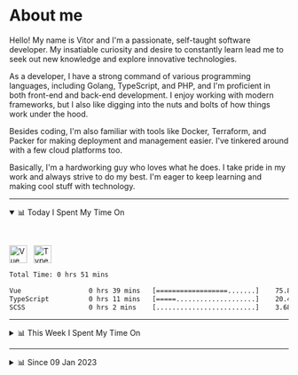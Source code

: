 # About me

Hello! My name is Vitor and I'm a passionate, self-taught software developer. My insatiable curiosity and desire to constantly learn lead me to seek out new knowledge and explore innovative technologies.

As a developer, I have a strong command of various programming languages, including Golang, TypeScript, and PHP, and I'm proficient in both front-end and back-end development. I enjoy working with modern frameworks, but I also like digging into the nuts and bolts of how things work under the hood.

Besides coding, I'm also familiar with tools like Docker, Terraform, and Packer for making deployment and management easier. I've tinkered around with a few cloud platforms too.

Basically, I'm a hardworking guy who loves what he does. I take pride in my work and always strive to do my best. I'm eager to keep learning and making cool stuff with technology.

---

<!-- ## 📊 Today I Spent My Time On -->

<details open>
<summary>📊 Today I Spent My Time On</summary>

&nbsp;

<!--DEVTIMER:TODAY:START-->
<img align="center" width="32px" src="https://cdn.simpleicons.org/vuedotjs/4FC08D" alt="Vue" />&nbsp;&nbsp;&nbsp;<img align="center" width="32px" src="https://cdn.simpleicons.org/typescript/3178C6" alt="TypeScript" />&nbsp;&nbsp;&nbsp;

```txt
Total Time: 0 hrs 51 mins

Vue                 0 hrs 39 mins   [==================.......]    75.83 %
TypeScript          0 hrs 11 mins   [=====....................]    20.49 %
SCSS                0 hrs 2 mins    [.........................]    3.68 %
```

<!--DEVTIMER:TODAY:END-->

</details>

---
<details>
<summary>📊 This Week I Spent My Time On</summary>

&nbsp;

<!--DEVTIMER:WEEK:START-->
<img align="center" width="32px" src="https://cdn.simpleicons.org/carrd/fff" alt="JSON" />&nbsp;&nbsp;&nbsp;<img align="center" width="32px" src="https://cdn.simpleicons.org/vuedotjs/4FC08D" alt="Vue" />&nbsp;&nbsp;&nbsp;<img align="center" width="32px" src="https://cdn.simpleicons.org/typescript/3178C6" alt="TypeScript" />&nbsp;&nbsp;&nbsp;<img align="center" width="32px" src="https://cdn.simpleicons.org/python/3776AB" alt="Python" />&nbsp;&nbsp;&nbsp;

```txt
Total Time: 11 hrs 53 mins

JSON                4 hrs 35 mins   [=========................]    38.49 %
Vue                 4 hrs 17 mins   [========.................]    35.97 %
TypeScript          2 hrs 48 mins   [=====....................]    23.59 %
Python              0 hrs 10 mins   [.........................]    1.33 %
SCSS                0 hrs 2 mins    [.........................]    0.26 %
```

<!--DEVTIMER:WEEK:END-->
</details>

---


<details>
<summary>📊 Since 09 Jan 2023</summary>

&nbsp;

<!--DEVTIMER::START-->
<img align="center" width="32px" src="https://cdn.simpleicons.org/typescript/3178C6" alt="TypeScript" />&nbsp;&nbsp;&nbsp;<img align="center" width="32px" src="https://cdn.simpleicons.org/go/00ADD8" alt="Go" />&nbsp;&nbsp;&nbsp;<img align="center" width="32px" src="https://cdn.simpleicons.org/vuedotjs/4FC08D" alt="Vue" />&nbsp;&nbsp;&nbsp;<img align="center" width="32px" src="https://cdn.simpleicons.org/carrd/fff" alt="JSON" />&nbsp;&nbsp;&nbsp;<img align="center" width="32px" src="https://cdn.simpleicons.org/python/3776AB" alt="Python" />&nbsp;&nbsp;&nbsp;<img align="center" width="32px" src="https://cdn.simpleicons.org/gnubash/fff" alt="Bash" />&nbsp;&nbsp;&nbsp;<img align="center" width="32px" src="https://cdn.simpleicons.org/yaml/fff" alt="YAML" />&nbsp;&nbsp;&nbsp;<img align="center" width="32px" src="https://cdn.simpleicons.org/javascript/F7DF1E" alt="JavaScript" />&nbsp;&nbsp;&nbsp;<img align="center" width="32px" src="https://cdn.simpleicons.org/html5/E34F26" alt="HTML" />&nbsp;&nbsp;&nbsp;<img align="center" width="32px" src="https://cdn.simpleicons.org/css3/1572B6" alt="CSS" />&nbsp;&nbsp;&nbsp;<img align="center" width="32px" src="https://cdn.simpleicons.org/academia/fff" alt="Text" />&nbsp;&nbsp;&nbsp;<img align="center" width="32px" src="https://cdn.simpleicons.org/php/777BB4" alt="PHP" />&nbsp;&nbsp;&nbsp;

```txt
Total Time: 132 hrs 7 mins

TypeScript          59 hrs 17 mins  [===========..............]    44.88 %
Go                  16 hrs 54 mins  [===......................]    12.79 %
Vue                 14 hrs 7 mins   [==.......................]    10.68 %
JSON                11 hrs 2 mins   [==.......................]    8.35 %
Python              9 hrs 11 mins   [=........................]    6.95 %
Bash                6 hrs 1 mins    [=........................]    4.56 %
YAML                4 hrs 16 mins   [.........................]    3.23 %
JavaScript          4 hrs 7 mins    [.........................]    3.12 %
SCSS                2 hrs 5 mins    [.........................]    1.57 %
SQL                 1 hrs 10 mins   [.........................]    0.89 %
Docker              0 hrs 48 mins   [.........................]    0.61 %
HTML                0 hrs 16 mins   [.........................]    0.20 %
XML                 0 hrs 14 mins   [.........................]    0.18 %
CSS                 0 hrs 11 mins   [.........................]    0.14 %
Text                0 hrs 9 mins    [.........................]    0.11 %
PHP                 0 hrs 7 mins    [.........................]    0.09 %
Nginx configuration file 0 hrs 2 mins    [.........................]    0.03 %
```

<!--DEVTIMER::END-->

</details>
